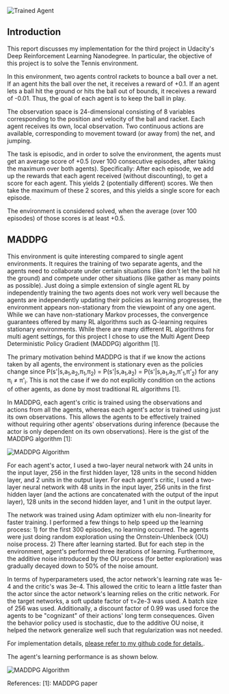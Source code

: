 [image1]: https://user-images.githubusercontent.com/23042512/48657451-cc597f00-e9e5-11e8-8332-bf97ee7da5f8.gif "Trained Agent Perf"
[image2]: https://user-images.githubusercontent.com/23042512/48657452-cc597f00-e9e5-11e8-8776-37a144f24702.png "Trained Agent Scores"
[image3]: https://user-images.githubusercontent.com/23042512/48657452-cc597f00-e9e5-11e8-8776-37a144f24702.png "MADDPG Algorithm"

![Trained Agent][image1]

## Introduction

This report discusses my implementation for the third project in Udacity's Deep Reinforcement Learning Nanodegree. In particular, the objective of this project is to solve the Tennis environment.

In this environment, two agents control rackets to bounce a ball over a net. If an agent hits the ball over the net, it receives a reward of +0.1. If an agent lets a ball hit the ground or hits the ball out of bounds, it receives a reward of -0.01. Thus, the goal of each agent is to keep the ball in play.

The observation space is 24-dimensional consisting of 8 variables corresponding to the position and velocity of the ball and racket. Each agent receives its own, local observation. Two continuous actions are available, corresponding to movement toward (or away from) the net, and jumping.

The task is episodic, and in order to solve the environment, the agents must get an average score of +0.5 (over 100 consecutive episodes, after taking the maximum over both agents). Specifically: After each episode, we add up the rewards that each agent received (without discounting), to get a score for each agent. This yields 2 (potentially different) scores. We then take the maximum of these 2 scores, and this yields a single score for each episode.

The environment is considered solved, when the average (over 100 episodes) of those scores is at least +0.5.

## MADDPG

This environment is quite interesting compared to single agent environments. It requires the training of two separate agents, and the agents need to collaborate under certain situations (like don't let the ball hit the ground) and compete under other situations (like gather as many points as possible). Just doing a simple extension of single agent RL by independently training the two agents does not work very well because the agents are independently updating their policies as learning progresses, the environment appears non-stationary from the viewpoint of any one agent. While we can have non-stationary Markov processes, the convergence guarantees offered by many RL algorithms such as Q-learning requires stationary environments. While there are many different RL algorithms for multi agent settings, for this project I chose to use the Multi Agent Deep Deterministic Policy Gradient (MADDPG) algorithm [1].

The primary motivation behind MADDPG is that if we know the actions taken by all agents, the environment is stationary even as the policies change since P(s'|s,a<sub>1</sub>,a<sub>2</sub>,&pi;<sub>1</sub>,&pi;<sub>2</sub>) = P(s'|s,a<sub>1</sub>,a<sub>2</sub>) = P(s'|s,a<sub>1</sub>,a<sub>2</sub>,&pi;'<sub>1</sub>,&pi;'<sub>2</sub>) for any &pi;<sub>i</sub> &ne; &pi;'<sub>i</sub>. This is not the case if we do not explicitly condition on the actions of other agents, as done by most traditional RL algorithms [1].

In MADDPG, each agent's critic is trained using the observations and actions from all the agents, whereas each agent's actor is trained using just its own observations. This allows the agents to be effectively trained without requiring other agents' observations during inference (because the actor is only dependent on its own observations). Here is the gist of the MADDPG algorithm [1]:

![MADDPG Algorithm][image3]

For each agent's actor, I used a two-layer neural network with 24 units in the input layer, 256 in the first hidden layer, 128 units in the second hidden layer, and 2 units in the output layer. For each agent's critic, I used a two-layer neural network with 48 units in the input layer, 256 units in the first hidden layer (and the actions are concatenated with the output of the input layer), 128 units in the second hidden layer, and 1 unit in the output layer.

The network was trained using Adam optimizer with elu non-linearity for faster training. I performed a few things to help speed up the learning process: 1) for the first 300 episodes, no learning occurred. The agents were just doing random exploration using the Ornstein-Uhlenbeck (OU) noise process. 2) There after learning started. But for each step in the environment, agent's performed three iterations of learning. Furthermore, the additive noise introduced by the OU process (for better exploration) was gradually decayed down to 50% of the noise amount. 

In terms of hyperparameters used, the actor network's learning rate was 1e-4 and the critic's was 3e-4. This allowed the critic to learn a little faster than the actor since the actor network's learning relies on the critic network. For the target networks, a soft update factor of &tau;=2e-3 was used. A batch size of 256 was used. Additionally, a discount factor of 0.99 was used force the agents to be "cognizant" of their actions' long term consequences. Given the behavior policy used is stochastic, due to the additive OU noise, it helped the network generalize well such that regularization was not needed.

For implementation details, [please refer to my github code for details.](https://github.com/gtg162y/DRLND/blob/master/P2_Continuous_Actions/Continuous_Control_UdacityWorkspace.ipynb).

The agent's learning performance is as shown below.

![MADDPG Algorithm][image2]


References:
[1]: MADDPG paper
